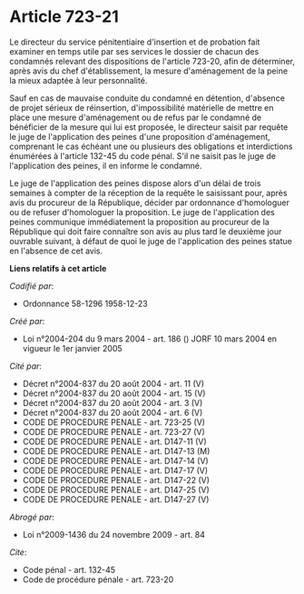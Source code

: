 # Article 723-21

Le directeur du service pénitentiaire d'insertion et de probation fait examiner en temps utile par ses services le dossier de
chacun des condamnés relevant des dispositions de l'article 723-20, afin de déterminer, après avis du chef d'établissement,
la mesure d'aménagement de la peine la mieux adaptée à leur personnalité. 

Sauf en cas de mauvaise conduite du condamné en détention, d'absence de projet sérieux de réinsertion, d'impossibilité
matérielle de mettre en place une mesure d'aménagement ou de refus par le condamné de bénéficier de la mesure qui lui est
proposée, le directeur saisit par requête le juge de l'application des peines d'une proposition d'aménagement, comprenant le
cas échéant une ou plusieurs des obligations et interdictions énumérées à l'article 132-45 du code pénal. S'il ne saisit pas
le juge de l'application des peines, il en informe le condamné. 

Le juge de l'application des peines dispose alors d'un délai de trois semaines à compter de la réception de la requête le
saisissant pour, après avis du procureur de la République, décider par ordonnance d'homologuer ou de refuser d'homologuer la
proposition. Le juge de l'application des peines communique immédiatement la proposition au procureur de la République qui
doit faire connaître son avis au plus tard le deuxième jour ouvrable suivant, à défaut de quoi le juge de l'application des
peines statue en l'absence de cet avis.

**Liens relatifs à cet article**

_Codifié par_:

  - Ordonnance 58-1296 1958-12-23

_Créé par_:

  - Loi n°2004-204 du 9 mars 2004 - art. 186 () JORF 10 mars 2004 en vigueur le 1er janvier 2005

_Cité par_:

  - Décret n°2004-837 du 20 août 2004 - art. 11 (V)
  - Décret n°2004-837 du 20 août 2004 - art. 15 (V)
  - Décret n°2004-837 du 20 août 2004 - art. 3 (V)
  - Décret n°2004-837 du 20 août 2004 - art. 6 (V)
  - CODE DE PROCEDURE PENALE - art. 723-25 (V)
  - CODE DE PROCEDURE PENALE - art. 723-27 (V)
  - CODE DE PROCEDURE PENALE - art. D147-11 (V)
  - CODE DE PROCEDURE PENALE - art. D147-13 (M)
  - CODE DE PROCEDURE PENALE - art. D147-14 (V)
  - CODE DE PROCEDURE PENALE - art. D147-17 (V)
  - CODE DE PROCEDURE PENALE - art. D147-22 (V)
  - CODE DE PROCEDURE PENALE - art. D147-25 (V)
  - CODE DE PROCEDURE PENALE - art. D147-27 (V)

_Abrogé par_:

  - Loi n°2009-1436 du 24 novembre 2009 - art. 84

_Cite_:

  - Code pénal - art. 132-45
  - Code de procédure pénale - art. 723-20
